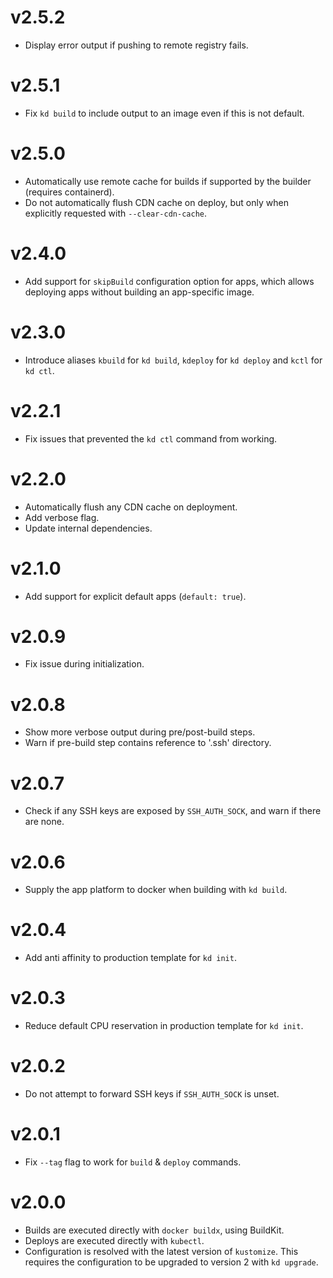 # v2.5.2

* Display error output if pushing to remote registry fails.

# v2.5.1

* Fix `kd build` to include output to an image even if this is not default.

# v2.5.0

* Automatically use remote cache for builds if supported by the builder (requires containerd).
* Do not automatically flush CDN cache on deploy, but only when explicitly requested with `--clear-cdn-cache`.

# v2.4.0

* Add support for `skipBuild` configuration option for apps, which allows deploying apps without building an app-specific image.

# v2.3.0

* Introduce aliases `kbuild` for `kd build`, `kdeploy` for `kd deploy` and `kctl` for `kd ctl`.

# v2.2.1

* Fix issues that prevented the `kd ctl` command from working.

# v2.2.0

* Automatically flush any CDN cache on deployment.
* Add verbose flag.
* Update internal dependencies.

# v2.1.0

* Add support for explicit default apps (`default: true`).

# v2.0.9

* Fix issue during initialization.

# v2.0.8

* Show more verbose output during pre/post-build steps.
* Warn if pre-build step contains reference to '.ssh' directory.

# v2.0.7

* Check if any SSH keys are exposed by `SSH_AUTH_SOCK`, and warn if there are none.

# v2.0.6

* Supply the app platform to docker when building with `kd build`.

# v2.0.4

* Add anti affinity to production template for `kd init`.

# v2.0.3

* Reduce default CPU reservation in production template for `kd init`.

# v2.0.2

* Do not attempt to forward SSH keys if `SSH_AUTH_SOCK` is unset.

# v2.0.1

* Fix `--tag` flag to work for `build` & `deploy` commands.

# v2.0.0

* Builds are executed directly with `docker buildx`, using BuildKit.
* Deploys are executed directly with `kubectl`.
* Configuration is resolved with the latest version of `kustomize`. This requires the configuration to be upgraded to version 2 with `kd upgrade`.
